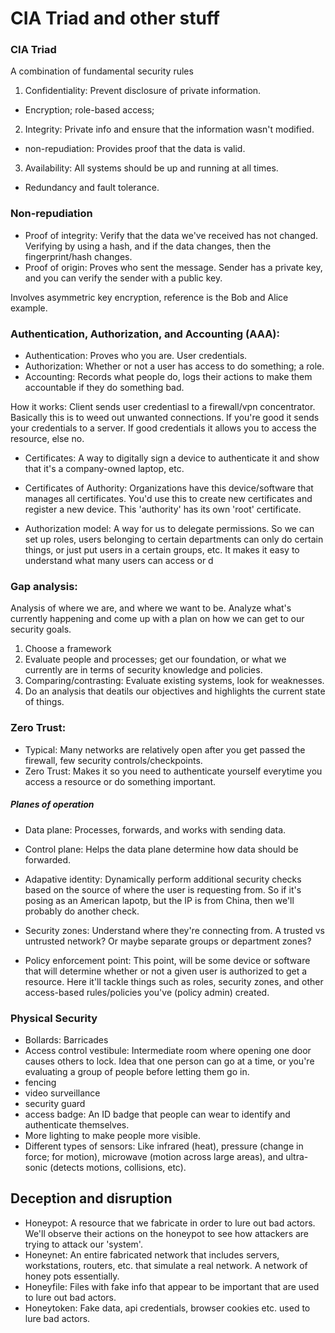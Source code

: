 # CIA Triad and other stuff


### CIA Triad
A combination of fundamental security rules
1. Confidentiality: Prevent disclosure of private information.
- Encryption; role-based access;

2. Integrity: Private info and ensure that the information wasn't modified.
- non-repudiation: Provides proof that the data is valid.

3. Availability: All systems should be up and running at all times.
- Redundancy and fault tolerance.


### Non-repudiation
- Proof of integrity: Verify that the data we've received has not changed. Verifying by using a hash, and if the data changes, then the fingerprint/hash changes.
- Proof of origin: Proves who sent the message. Sender has a private key, and you can verify the sender with a public key.

Involves asymmetric key encryption, reference is the Bob and Alice example.

### Authentication, Authorization, and Accounting (AAA):
- Authentication: Proves who you are. User credentials.
- Authorization: Whether or not a user has access to do something; a role.
- Accounting: Records what people do, logs their actions to make them accountable if they do something bad.

How it works: Client sends user credentiasl to a firewall/vpn concentrator. Basically this is to weed out unwanted connections. If you're good it sends your credentials to a server. If good credentials it allows you to access the resource, else no.

- Certificates: A way to digitally sign a device to authenticate it and show that it's a company-owned laptop, etc.
- Certificates of Authority: Organizations have this device/software that manages all certificates. You'd use this to create new certificates and register a new device. This 'authority' has its own 'root' certificate.

- Authorization model: A way for us to delegate permissions. So we can set up roles, users belonging to certain departments can only do certain things, or just put users in a certain groups, etc. It makes it easy to understand what many users can access or d

### Gap analysis:
Analysis of where we are, and where we want to be. Analyze what's currently happening and come up with a plan on how we can get to our security goals.

1. Choose a framework
2. Evaluate people and processes; get our foundation, or what we currently are in terms of security knowledge and policies.
3. Comparing/contrasting: Evaluate existing systems, look for weaknesses.
4. Do an analysis that deatils our objectives and highlights the current state of things.

### Zero Trust: 
- Typical: Many networks are relatively open after you get passed the firewall, few security controls/checkpoints.
- Zero Trust: Makes it so you need to authenticate yourself everytime you access a resource or do something important.

##### Planes of operation
- Data plane: Processes, forwards, and works with sending data.
- Control plane: Helps the data plane determine how data should be forwarded.


- Adapative identity: Dynamically perform additional security checks based on the source of where the user is requesting from. So if it's posing as an American lapotp, but the IP is from China, then we'll probably do another check.
- Security zones: Understand where they're connecting from. A trusted vs untrusted network? Or maybe separate groups or department zones?

- Policy enforcement point: This point, will be some device or software that will determine whether or not a given user is authorized to get a resource. Here it'll tackle things such as roles, security zones, and other access-based rules/policies you've  (policy admin) created.


### Physical Security
- Bollards: Barricades
- Access control vestibule: Intermediate room where opening one door causes others to lock. Idea that one person can go at a time, or you're evaluating a group of people before letting them go in.
- fencing
- video surveillance
- security guard
- access badge: An ID badge that people can wear to identify and authenticate themselves. 
- More lighting to make people more visible.
- Different types of sensors: Like infrared (heat), pressure (change in force; for motion), microwave (motion across large areas), and ultra-sonic (detects motions, collisions, etc).


## Deception and disruption
- Honeypot: A resource that we fabricate in order to lure out bad actors. We'll observe their actions on the honeypot to see how attackers are trying to attack our 'system'.
- Honeynet: An entire fabricated network that includes servers, workstations, routers, etc. that simulate a real network. A network of honey pots essentially.
- Honeyfile: Files with fake info that appear to be important that are used to lure out bad actors. 
- Honeytoken: Fake data, api credentials, browser cookies etc. used to lure bad actors.